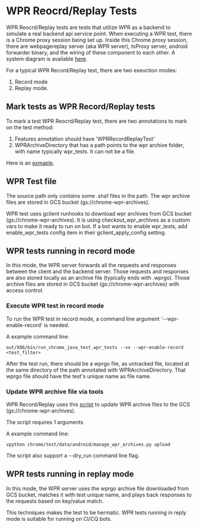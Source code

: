 # WPR Reocrd/Replay Tests

WPR Reocrd/Replay tests are tests that utilize WPR as a backend to simulate a
real backend api service point. When executing a WPR test, there is a Chrome proxy
session being set up. Inside this Chrome proxy session, there are
webpagereplay server (aka WPR server), tsProxy server, android forwarder binary,
and the wiring of these component to each other. A system diagram is available
[here](https://docs.google.com/document/d/1b6jVuhAuIWh-QRm9brDRfsiBP-eAfuGyDudU1HzkcP8/edit).

For a typical WPR Record/Replay test, there are two exeuction modes:
1. Record mode
2. Replay mode.

## Mark tests as WPR Record/Replay tests

To mark a test WPR Reocrd/Replay test, there are two annotations to mark on the test method:
1. Features annotation should have 'WPRRecordReplayTest'
2. WPRArchiveDirectory that has a path points to the wpr archive folder, with
   name typically wpr_tests. It can not be a file.

Here is an [exmaple](https://paste.googleplex.com/6475117775290368).

## WPR Test file

The source path only contains some .sha1 files in the path. The wpr archive
files are stored in GCS bucket (gs://chrome-wpr-archives).

WPR test uses gclient runhooks to download wpr archives from GCS bucket
(gs://chrome-wpr-archives). It is using checkout_wpr_archives as a custom vars
 to make it ready to run on bot. If a bot wants to enable wpr_tests, add
 enable_wpr_tests config item in their gclient_apply_config setting.


## WPR tests running in record mode

In this mode, the WPR server forwards all the requests and responses between
the client and the backend server. Those requests and responses are also stored
locally as an archive file (typically ends with .wprgo). Those archive files are
stored in GCS bucket (gs://chrome-wpr-archives) with access control.

### Execute WPR test in record mode

To run the WPR test in record mode, a command line argument
'--wpr-enable-record' is needed.

A example command line:

```
out/X86/bin/run_chrome_java_test_wpr_tests --vv --wpr-enable-record
<test_filter>
```

After the test run, there should be a wprgo file, as untracked file, located at the same
directory of the path annotated with WPRArchiveDirectory. That wprgo
file should have the test's unique name as file name.

### Update WPR archive file via tools

WPR Record/Replay uses this
[script](chrome/test/data/android/manage_wpr_archives.py) to update WPR
archive files to the GCS (gs://chrome-wpr-archives).

The script requires 1 arguments

A example command line:

```
vpython chrome/test/data/android/manage_wpr_archives.py upload
```

The script also support a --dry_run command line flag.

## WPR tests running in replay mode

In this mode, the WPR server uses the wprgo archive file downloaded from GCS
bucket, matches it with test unique name, and plays back responses to the requests
based on key/value match.

This techniques makes the test to be hermatic. WPR tests running in reply mode is suitable
for running on CI/CQ bots.


